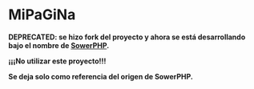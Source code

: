 MiPaGiNa
========

**DEPRECATED: se hizo fork del proyecto y ahora se está desarrollando bajo el
nombre de [SowerPHP](https://github.com/SowerPHP).**

**¡¡¡No utilizar este proyecto!!!**

**Se deja solo como referencia del origen de SowerPHP.**
